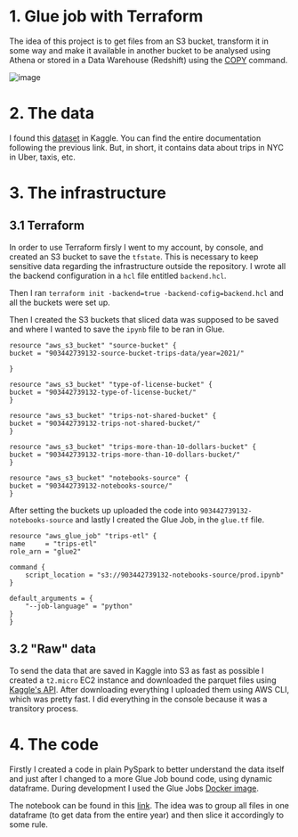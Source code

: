 # 1. Glue job with Terraform

The idea of this project is to get files from an S3 bucket, transform it in some way and make it available in another bucket to be analysed using Athena or stored in a Data Warehouse (Redshift) using the [COPY](https://docs.aws.amazon.com/redshift/latest/dg/r_COPY.html) command.

![image](https://i.imgur.com/Mkjczfu.png)

# 2. The data

I found this [dataset](https://www.kaggle.com/datasets/shuhengmo/uber-nyc-forhire-vehicles-trip-data-2021) in Kaggle. You can find the entire documentation following the previous link. But, in short, it contains data about trips in NYC in Uber, taxis, etc.


# 3. The infrastructure

## 3.1 Terraform
In order to use Terraform firsly I went to my account, by console, and created an S3 bucket to save the `tfstate`. This is necessary to keep sensitive data regarding the infrastructure outside the repository. I wrote all the backend configuration in a `hcl` file entitled `backend.hcl`.

Then I ran `terraform init -backend=true -backend-cofig=backend.hcl` and all the buckets were set up.


 Then I created the S3 buckets that sliced data was supposed to be saved and where I wanted to save the `ipynb` file to be ran in Glue.

    resource "aws_s3_bucket" "source-bucket" {
    bucket = "903442739132-source-bucket-trips-data/year=2021/"

    }

    resource "aws_s3_bucket" "type-of-license-bucket" {
    bucket = "903442739132-type-of-license-bucket/"
    }

    resource "aws_s3_bucket" "trips-not-shared-bucket" {
    bucket = "903442739132-trips-not-shared-bucket/"
    }

    resource "aws_s3_bucket" "trips-more-than-10-dollars-bucket" {
    bucket = "903442739132-trips-more-than-10-dollars-bucket/"
    }

    resource "aws_s3_bucket" "notebooks-source" {
    bucket = "903442739132-notebooks-source/"
    }

After setting the buckets up uploaded the code into `903442739132-notebooks-source` and lastly I created the Glue Job, in the `glue.tf` file. 

    resource "aws_glue_job" "trips-etl" {
    name     = "trips-etl"
    role_arn = "glue2"

    command {
        script_location = "s3://903442739132-notebooks-source/prod.ipynb"
    }

    default_arguments = {
        "--job-language" = "python"
    }
    }


## 3.2 "Raw" data

To send the data that are saved in Kaggle into S3 as fast as possible I created a `t2.micro` EC2 instance and downloaded the parquet files using [Kaggle's API](https://www.kaggle.com/docs/api). After downloading everything I uploaded them using AWS CLI, which was pretty fast. I did everything in the console because it was a transitory process.

# 4. The code

Firstly I created a code in plain PySpark to better understand the data itself and just after I changed to a more Glue Job bound code, using dynamic dataframe. During development I used the Glue Jobs [Docker image](https://aws.amazon.com/pt/blogs/big-data/develop-and-test-aws-glue-version-3-0-jobs-locally-using-a-docker-container/).


The notebook can be found in this [link](https://github.com/luis-fnogueira/trips-data-with-glue-jobs/blob/main/jupyter_notebooks/prod.ipynb). The idea was to group all files in one dataframe (to get data from the entire year) and then slice it accordingly to some rule.